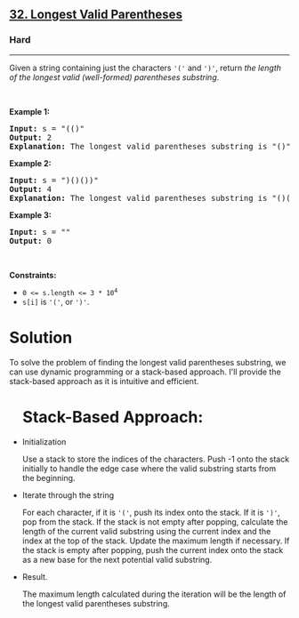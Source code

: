 <h2><a href="https://leetcode.com/problems/longest-valid-parentheses">32. Longest Valid Parentheses</a></h2><h3>Hard</h3><hr><p>Given a string containing just the characters <code>&#39;(&#39;</code> and <code>&#39;)&#39;</code>, return <em>the length of the longest valid (well-formed) parentheses </em><span data-keyword="substring-nonempty"><em>substring</em></span>.</p>

<p>&nbsp;</p>
<p><strong class="example">Example 1:</strong></p>

<pre>
<strong>Input:</strong> s = &quot;(()&quot;
<strong>Output:</strong> 2
<strong>Explanation:</strong> The longest valid parentheses substring is &quot;()&quot;.
</pre>

<p><strong class="example">Example 2:</strong></p>

<pre>
<strong>Input:</strong> s = &quot;)()())&quot;
<strong>Output:</strong> 4
<strong>Explanation:</strong> The longest valid parentheses substring is &quot;()()&quot;.
</pre>

<p><strong class="example">Example 3:</strong></p>

<pre>
<strong>Input:</strong> s = &quot;&quot;
<strong>Output:</strong> 0
</pre>

<p>&nbsp;</p>
<p><strong>Constraints:</strong></p>

<ul>
	<li><code>0 &lt;= s.length &lt;= 3 * 10<sup>4</sup></code></li>
	<li><code>s[i]</code> is <code>&#39;(&#39;</code>, or <code>&#39;)&#39;</code>.</li>
</ul>

<h1> Solution </h1>
<p> To solve the problem of finding the longest valid parentheses substring, we can use dynamic programming or a stack-based approach. I'll provide the stack-based approach as it is intuitive and efficient.</p>

<ul> <h1> Stack-Based Approach: </h1>
	<li>Initialization <p>Use a stack to store the indices of the characters.
	Push -1 onto the stack initially to handle the edge case where the valid substring starts from the beginning.</p></li>
	<li>Iterate through the string <p>For each character, if it is <code>'('</code>, push its index onto the stack.
	If it is <code>')'</code>, pop from the stack. If the stack is not empty after popping, calculate the length of the current valid substring using the current index and the index at the top of the stack. Update the maximum length if necessary.
	If the stack is empty after popping, push the current index onto the stack as a new base for the next potential valid substring.
</p></li>
	<li>Result. <p> The maximum length calculated during the iteration will be the length of the longest valid parentheses substring.</p></li>
</ul>
